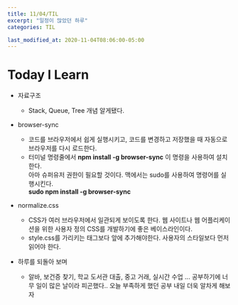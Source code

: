 ```yaml
---
title: 11/04/TIL
excerpt: "일정이 많았던 하루"
categories: TIL

last_modified_at: 2020-11-04T08:06:00-05:00
---
```


# Today I Learn  
  
- 자료구조  
    - Stack, Queue, Tree 개념 알게됐다.  
  
- browser-sync  
    - 코드를 브라우저에서 쉽게 실행시키고, 코드를 변경하고 저장했을 때 자동으로 브라우저를 다시 로드한다.  
    - 터미널 명령줄에서 __npm install -g browser-sync__ 이 명령을 사용하여 설치한다.  
    아마 슈퍼유저 권한이 필요할 것이다. 맥에서는 sudo를 사용하여 명령어를 실행시킨다.  
    __sudo npm install -g browser-sync__  
  
- normalize.css  
    - CSS가 여러 브라우저에서 일관되게 보이도록 한다. 웹 사이트나 웹 어플리케이션을 위한 사용자 정의 CSS를 개발하기에 좋은 베이스라인이다.  
    - style.css를 가리키는 <link> 태그보다 앞에 추가해야한다. 사용자의 스타일보다 먼저 읽어야 한다.  
  
- 하루를 되돌아 보며  
    - 알바, 보건증 찾기, 학교 도서관 대출, 중고 거래, 실시간 수업 ... 공부하기에 너무 일이 많은 날이라 피곤했다.. 오늘 부족하게 했던 공부 내일 더욱 알차게 해보자